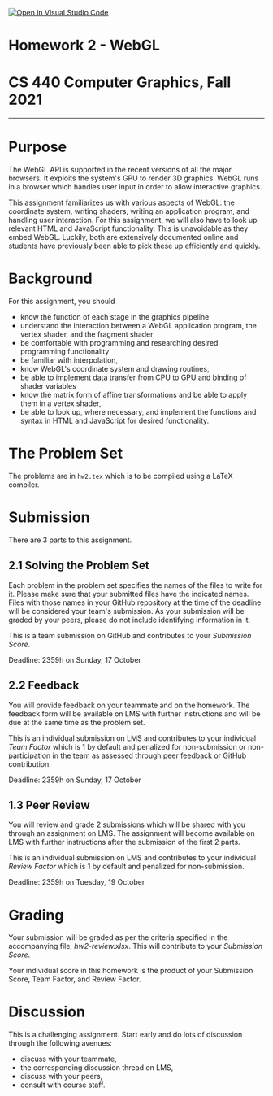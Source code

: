 [![Open in Visual Studio Code](https://classroom.github.com/assets/open-in-vscode-f059dc9a6f8d3a56e377f745f24479a46679e63a5d9fe6f495e02850cd0d8118.svg)](https://classroom.github.com/online_ide?assignment_repo_id=5844538&assignment_repo_type=AssignmentRepo)
# Homework 2 - WebGL
# CS 440 Computer Graphics, Fall 2021
***

# Purpose

The WebGL API is supported in the recent versions of all the major browsers. It exploits the system's GPU to render 3D graphics. WebGL runs in a browser which handles user input in order to allow interactive graphics.

This assignment familiarizes us with various aspects of WebGL: the coordinate system, writing shaders, writing an application program, and handling user interaction. For this assignment, we will also have to look up relevant HTML and JavaScript functionality. This is unavoidable as they embed WebGL. Luckily, both are extensively documented online and students have previously been able to pick these up efficiently and quickly.

# Background

For this assignment, you should
- know the function of each stage in the graphics pipeline
- understand the interaction between a WebGL application program, the vertex shader, and the fragment shader
- be comfortable with programming and researching desired programming functionality
- be familiar with interpolation,
- know WebGL's coordinate system and drawing routines,
- be able to implement data transfer from CPU to GPU and binding of shader variables
- know the matrix form of affine transformations and be able to apply them in a vertex shader,
- be able to look up, where necessary, and implement the functions and syntax in HTML and JavaScript for desired functionality.

# The Problem Set

The problems are in `hw2.tex` which is to be compiled using a LaTeX compiler.

# Submission

There are 3 parts to this assignment.

## 2.1 Solving the Problem Set

Each problem in the problem set specifies the names of the files to write for it. Please make sure that your submitted files have the indicated names. Files with those names in your GitHub repository at the time of the deadline will be considered your team's submission. As your submission will be graded by your peers, please do not include identifying information in it.

This is a team submission on GitHub and contributes to your _Submission Score_.

Deadline: 2359h on Sunday, 17 October

## 2.2 Feedback

You will provide feedback on your teammate and on the homework. The feedback form will be available on LMS with further instructions and will be due at the same time as the problem set.

This is an individual submission on LMS and contributes to your individual _Team Factor_ which is 1 by default and penalized for non-submission or non-participation in the team as assessed through peer feedback or GitHub contribution.

Deadline: 2359h on Sunday, 17 October

## 1.3 Peer Review

You will review and grade 2 submissions which will be shared with you through an assignment on LMS. The assignment will become available on LMS with further instructions after the submission of the first 2 parts.

This is an individual submission on LMS and contributes to your individual _Review Factor_ which is 1 by default and penalized for non-submission.

Deadline: 2359h on Tuesday, 19 October

# Grading

Your submission will be graded as per the criteria specified in the accompanying file, _hw2-review.xlsx_. This will contribute to your _Submission Score_.

Your individual score in this homework is the product of your Submission Score, Team Factor, and Review Factor.

# Discussion

This is a challenging assignment. Start early and do lots of discussion through the following avenues:

- discuss with your teammate,
- the corresponding discussion thread on LMS,
- discuss with your peers,
- consult with course staff.
